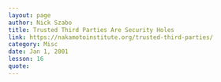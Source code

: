 ```yaml
---
layout: page
author: Nick Szabo
title: Trusted Third Parties Are Security Holes
link: https://nakamotoinstitute.org/trusted-third-parties/
category: Misc
date: Jan 1, 2001
lesson: 16
quote: 
---
```

